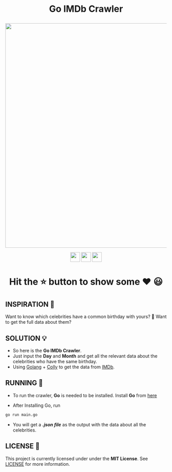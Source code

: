 # <p align = "center"> Go IMDb Crawler </p>

<p align="center">
  <img src="https://socialify.git.ci/niloysikdar/Go-IMDb-Crawler/image?font=Raleway&language=1&owner=1&pattern=Plus&stargazers=1&theme=Dark" width="700">
 </p>
<p align="center">
<img src="https://forthebadge.com/images/badges/built-with-love.svg" height="30">
<img src="https://forthebadge.com/images/badges/made-with-go.svg" height="30">
<img src="https://img.shields.io/github/stars/niloysikdar/Go-IMDb-Crawler?style=for-the-badge" height="30">
</p>

# <p align="center">Hit the ⭐ button to show some ❤️ 😃</p>

## INSPIRATION 💪

Want to know which celebrities have a common birthday with yours? 👀 Want to get the full data about them?

## SOLUTION 💡

- So here is the **Go IMDb Crawler**.
- Just input the **Day** and **Month** and get all the relevant data about the celebrities who have the same birthday.
- Using [Golang](https://golang.org/) + [Colly](http://go-colly.org/) to get the data from [IMDb](https://www.imdb.com/).

## RUNNING 🏃

- To run the crawler, **Go** is needed to be installed. Install **Go** from [here](https://golang.org/dl/)

- After Installing Go, run

```bash
go run main.go
```

- You will get a **_.json file_** as the output with the data about all the celebrities.

## LICENSE 📝

This project is currently licensed under under the **MIT License**. See [LICENSE](https://github.com/niloysikdar/Go-IMDb-Crawler/blob/main/LICENSE) for more information.
